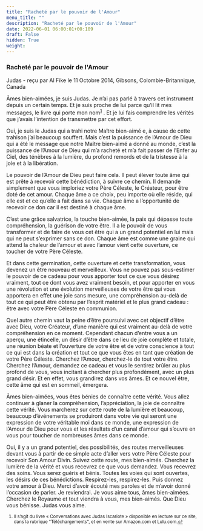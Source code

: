 ```yaml
---
title: "Racheté par le pouvoir de l'Amour"
menu_title: ""
description: "Racheté par le pouvoir de l'Amour"
date: 2022-06-01 06:00:01+00:109
draft: False
hidden: True
weight:
---
```

### Racheté par le pouvoir de l'Amour

Judas - reçu par Al Fike le 11 Octobre 2014, Gibsons, Colombie-Britannique, Canada

Âmes bien-aimées, je suis Judas. Je n’ai pas parlé à travers cet instrument depuis un certain temps. Et je suis proche de lui parce qu’il lit mes messages, le livre qui porte mon nom<sup id=”a1”>[1](#f1)</sup> . Et je lui fais comprendre les vérités que j’avais l’intention de transmettre par cet effort.

Oui, je suis le Judas qui a trahi notre Maître bien-aimé e, à cause de cette trahison j’ai beaucoup souffert. Mais c’est la puissance de l’Amour de Dieu qui a été le message que notre Maître bien-aimé a donné au monde, c’est la puissance de l’Amour de Dieu qui m’a racheté et m’a fait passer de l’Enfer au Ciel, des ténèbres à la lumière, du profond remords et de la tristesse à la joie et à la libération.

Le pouvoir de l’Amour de Dieu peut faire cela. Il peut élever toute âme qui est prête à recevoir cette bénédiction, à suivre ce chemin. Il demande simplement que vous imploriez votre Père Céleste, le Créateur, pour être doté de cet amour. Chaque âme a ce choix, peu importe où elle réside, qui elle est et ce qu’elle a fait dans sa vie. Chaque âme a l’opportunité de recevoir ce don car il est destiné à chaque âme.

C’est une grâce salvatrice, la touche bien-aimée, la paix qui dépasse toute compréhension, la guérison de votre être. Il a le pouvoir de vous transformer et de faire de vous cet être qui a un grand potentiel en lui mais qui ne peut s’exprimer sans ce don. Chaque âme est comme une graine qui attend la chaleur de l’amour et avec l’amour vient cette ouverture, ce toucher de votre Père Céleste.

Et dans cette germination, cette ouverture et cette transformation, vous devenez un être nouveau et merveilleux. Vous ne pouvez pas sous-estimer le pouvoir de ce cadeau pour vous apporter tout ce que vous désirez vraiment, tout ce dont vous avez vraiment besoin, et pour apporter en vous une révolution et une évolution merveilleuses de votre être qui vous apportera en effet une joie sans mesure, une compréhension au-delà de tout ce qui peut être obtenu par l’esprit matériel et le plus grand cadeau : être avec votre Père Céleste en communion.

Quel autre chemin vaut la peine d’être poursuivi avec cet objectif d’être avec Dieu, votre Créateur, d’une manière qui est vraiment au-delà de votre compréhension en ce moment. Cependant chacun d’entre vous a un aperçu, une étincelle, un désir d’être dans ce lieu de joie complète et totale, une réunion béate et l’ouverture de votre être et de votre conscience à tout ce qui est dans la création et tout ce que vous êtes en tant que création de votre Père Céleste. Cherchez l’Amour, cherchez-le de tout votre être. Cherchez l’Amour, demandez ce cadeau et vous le sentirez brûler au plus profond de vous, vous incitant à chercher plus profondément, avec un plus grand désir. Et en effet, vous grandirez dans vos âmes. Et ce nouvel être, cette âme qui est en sommeil, émergera.

Âmes bien-aimées, vous êtes bénies de connaître cette vérité. Vous allez continuer à glaner la compréhension, l’appréciation, la joie de connaître cette vérité. Vous marcherez sur cette route de la lumière et beaucoup, beaucoup d’événements se produiront dans votre vie qui seront une expression de votre véritable moi dans ce monde, une expression de l’Amour de Dieu pour vous et les résultats d’un canal d’amour qui s’ouvre en vous pour toucher de nombreuses âmes dans ce monde.

Oui, il y a un grand potentiel, des possibilités, des routes merveilleuses devant vous à partir de ce simple acte d’aller vers votre Père Céleste pour recevoir Son Amour Divin. Suivez cette route, mes bien-aimés. Cherchez la lumière de la vérité et vous recevrez ce que vous demandez. Vous recevrez des soins. Vous serez guéris et bénis. Toutes les voies qui sont ouvertes, les désirs de ces bénédictions. Respirez-les, respirez-les. Puis donnez votre amour à Dieu. Merci d’avoir écouté mes paroles et de m’avoir donné l’occasion de parler. Je reviendrai. Je vous aime tous, âmes bien-aimées. Cherchez le Royaume et tout viendra à vous, mes bien-aimés. Que Dieu vous bénisse. Judas vous aime.

<small>

   1. <large id=”f1”>Il s’agit du livre « Conversations avec Judas Iscariote » disponible en lecture sur ce site, dans la rubrique "Téléchargements", et en vente sur Amazon.com et Lulu.com.[↩](#a1) 






